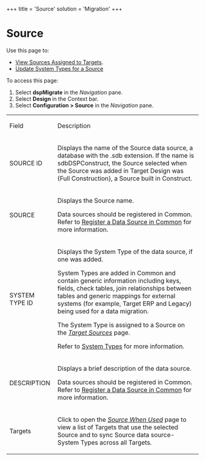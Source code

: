 +++
title = 'Source'
solution = 'Migration'
+++

# Source

<div class="use">

Use this page to:

  - [View Sources Assigned to
    Targets](../Use_Cases/View_Target_and_Source_Assignments).
  - [Update System Types for a
    Source](../Use_Cases/Update_System_Types_for_a_Source)

</div>

To access this page:

1.  Select <span style="font-weight: bold;">dspMigrate</span> in the
    <span style="font-style: italic;">Navigation</span> pane.
2.  Select <span style="font-weight: bold;">Design </span>in the Context
    bar.
3.  Select <span style="font-weight: bold;">Configuration \>
    Source</span> in the
    <span style="font-style: italic;">Navigation</span> pane.

<table>
<tbody>
<tr class="odd">
<td><p>Field</p></td>
<td><p>Description</p></td>
</tr>
<tr class="even">
<td><p>SOURCE ID</p></td>
<td><p>Displays the name of the Source data source, a database with the .sdb extension. If the name is sdbDSPConstruct, the Source selected when the Source was added in Target Design was {Full Construction}, a Source built in Construct.</p></td>
</tr>
<tr class="odd">
<td><p>SOURCE</p></td>
<td><p>Displays the Source name.</p>
<p>Data sources should be registered in Common. Refer to <a href="../../../Platform/Common/Use_Cases/Register_a_Data_Source_in_Common">Register a Data Source in Common</a> for more information.</p></td>
</tr>
<tr class="even">
<td><p>SYSTEM TYPE ID</p></td>
<td><p>Displays the System Type of the data source, if one was added.</p>
<p>System Types are added in Common and contain generic information including keys, fields, check tables, join relationships between tables and generic mappings for external systems (for example, Target ERP and Legacy) being used for a data migration.</p>
<p>The System Type is assigned to a Source on the <span style="font-style: italic;"><a href="Target_Sources_H_Design">Target Sources</a></span> page.</p>
<p>Refer to <a href="../../../Platform/Common/Use_Cases/System_Types_Overview">System Types</a> for more information.</p></td>
</tr>
<tr class="odd">
<td><p>DESCRIPTION</p></td>
<td><p>Displays a brief description of the data source.</p>
<p>Data sources should be registered in Common. Refer to <a href="../../../Platform/Common/Use_Cases/Register_a_Data_Source_in_Common">Register a Data Source in Common</a> for more information.</p></td>
</tr>
<tr class="even">
<td><p>Targets</p></td>
<td><p>Click to open the <em><a href="Source_Where_Used">Source When Used</a></em> page to view a list of Targets that use the selected Source and to sync Source data source-System Types across all Targets.</p></td>
</tr>
</tbody>
</table>
